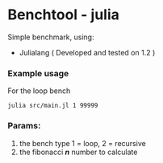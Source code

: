 # Benchtool - julia

Simple benchmark, using:

  * Julialang ( Developed and tested on 1.2 )


### Example usage
For the loop bench
```
julia src/main.jl 1 99999
```

### Params:
 1. the bench type 1 = loop, 2 = recursive
 2. the fibonacci ***n*** number to calculate
